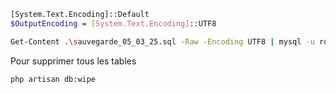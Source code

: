 
```bash
[System.Text.Encoding]::Default
$OutputEncoding = [System.Text.Encoding]::UTF8

Get-Content .\sauvegarde_05_03_25.sql -Raw -Encoding UTF8 | mysql -u root -p solicode_lms
```

Pour supprimer tous les tables 

````
php artisan db:wipe
````